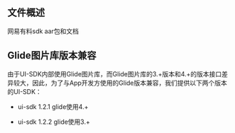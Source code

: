 ## 文件概述

网易有料sdk aar包和文档

## Glide图片库版本兼容

由于UI-SDK内部使用Glide图片库，而Glide图片库的3.+版本和4.+的版本接口差异较大，因此，为了与App开发方使用的Glide版本兼容，我们提供以下两个版本的UI-SDK：

- ui-sdk 1.2.1 glide使用4.+

- ui-sdk 1.2.2 glide使用3.+
